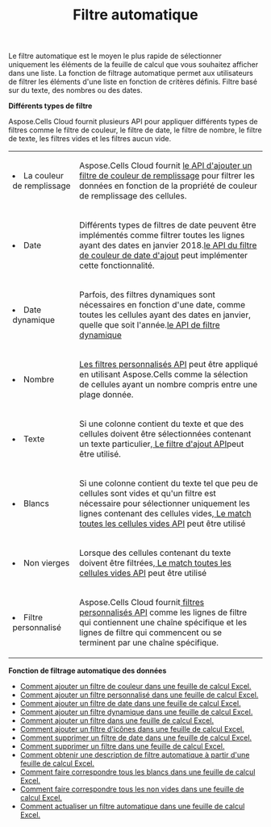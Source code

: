 ﻿---
title: Filtre automatique
second_title: Aspose.Cells Cloud Documen
type: docs
url: /fr/autofilter/
aliases: [/working-with-autofilter/]
keywords: Get, add， delete, and so on for auto filter on an Excel worksheet
description: Les API Cloud Aspose.Cells prennent en charge l'obtention, l'ajout, la suppression, etc. pour le filtrage automatique sur une feuille de calcul Excel. SDK prend en charge les types de langages de développement. Ils incluent Android, C#, Go, Java, NodeJS, Perl, PHP, Python, Ruby et Swift
weight: 100
---
Le filtre automatique est le moyen le plus rapide de sélectionner uniquement les éléments de la feuille de calcul que vous souhaitez afficher dans une liste. La fonction de filtrage automatique permet aux utilisateurs de filtrer les éléments d'une liste en fonction de critères définis. Filtre basé sur du texte, des nombres ou des dates.



**Différents types de filtre** 

Aspose.Cells Cloud fournit plusieurs API pour appliquer différents types de filtres comme le filtre de couleur, le filtre de date, le filtre de nombre, le filtre de texte, les filtres vides et les filtres aucun vide.

<table class="table table-striped">
  <tr>
  <td class="col-md-2"> <li>La couleur de remplissage</li> </td>
  <td class="col-md-10">
  <p> Aspose.Cells Cloud fournit
 <a href="/cells/fr/autofilter/add-color-filter/">le API d'ajouter un filtre de couleur de remplissage</a>
pour filtrer les données en fonction de la propriété de couleur de remplissage des cellules.</p>
  </td>
  </tr>
  <tr>
    <td class="col-md-2"> <li>Date</li> </td>
  <td class="col-md-10">
  <p>
 Différents types de filtres de date peuvent être implémentés comme filtrer toutes les lignes ayant des dates en janvier 2018.<a href="/cells/fr/autofilter/add-date-filter/">le API du filtre de couleur de date d'ajout</a> peut implémenter cette fonctionnalité.
</p>
  </td>
  </tr>
    <tr>
    <td class="col-md-2"> <li>Date dynamique</li> </td>
  <td class="col-md-10">
  <p>
 Parfois, des filtres dynamiques sont nécessaires en fonction d'une date, comme toutes les cellules ayant des dates en janvier, quelle que soit l'année.<a href="/cells/fr/autofilter/add-dynamic-filter/">le API de filtre dynamique</a>  
</p>
  </td>
  </tr>
      <tr>
    <td class="col-md-2"> <li>Nombre</li> </td>
  <td class="col-md-10">
  <p>
<a href="/cells/fr/autofilter/add-filter/">Les filtres personnalisés API</a> peut être appliqué en utilisant Aspose.Cells comme la sélection de cellules ayant un nombre compris entre une plage donnée.
</p>
  </td>
  </tr>
        <tr>
    <td class="col-md-2"> <li>Texte</li> </td>
  <td class="col-md-10">
  <p>
 Si une colonne contient du texte et que des cellules doivent être sélectionnées contenant un texte particulier,<a href="/cells/fr/autofilter/add-filter/"> Le filtre d'ajout API</a>peut être utilisé.
</p>
  </td>
  </tr>
          <tr>
    <td class="col-md-2"> <li>Blancs</li> </td>
  <td class="col-md-10">
  <p>

 Si une colonne contient du texte tel que peu de cellules sont vides et qu'un filtre est nécessaire pour sélectionner uniquement les lignes contenant des cellules vides,<a href="/cells/fr/autofilter/match-all-blank/"> Le match toutes les cellules vides API</a> peut être utilisé
</p>
  </td>
  </tr>
            <tr>
    <td class="col-md-2"> <li>Non vierges</li> </td>
  <td class="col-md-10">
  <p>

 Lorsque des cellules contenant du texte doivent être filtrées,<a href="/cells/fr/autofilter/match-all-blank/"> Le match toutes les cellules vides API</a> peut être utilisé
</p>
  </td>
  </tr>
              <tr>
    <td class="col-md-2"> <li>Filtre personnalisé</li> </td>
  <td class="col-md-10">
  <p>
 Aspose.Cells Cloud fournit<a href="/cells/fr/autofilter/add-dynamic-filter/"> filtres personnalisés API</a> comme les lignes de filtre qui contiennent une chaîne spécifique et les lignes de filtre qui commencent ou se terminent par une chaîne spécifique.
</p>
  </td>
  </tr>
</table>


**Fonction de filtrage automatique des données**

- [Comment ajouter un filtre de couleur dans une feuille de calcul Excel.](/cells/fr/autofilter/add-color-filter/)
- [Comment ajouter un filtre personnalisé dans une feuille de calcul Excel.](/cells/fr/autofilter/add-custom-filter/)
- [Comment ajouter un filtre de date dans une feuille de calcul Excel.](/cells/fr/autofilter/add-date-filter/)
- [Comment ajouter un filtre dynamique dans une feuille de calcul Excel.](/cells/fr/autofilter/add-dynamic-filter/)
- [Comment ajouter un filtre dans une feuille de calcul Excel.](/cells/fr/autofilter/add-filter/)
- [Comment ajouter un filtre d'icônes dans une feuille de calcul Excel.](/cells/fr/autofilter/add-icon-filter/)
- [Comment supprimer un filtre de date dans une feuille de calcul Excel.](/cells/fr/autofilter/delete-a-date-filter/)
- [Comment supprimer un filtre dans une feuille de calcul Excel.](/cells/fr/delete-filter/)
- [Comment obtenir une description de filtre automatique à partir d'une feuille de calcul Excel.](/cells/fr/autofilter/get/)
- [Comment faire correspondre tous les blancs dans une feuille de calcul Excel.](/cells/fr/autofilter/match-all-blank/)
- [Comment faire correspondre tous les non vides dans une feuille de calcul Excel.](/cells/fr/autofilter/match-all-non-blank/)
- [Comment actualiser un filtre automatique dans une feuille de calcul Excel.](/cells/fr/autofilter/refresh/)

